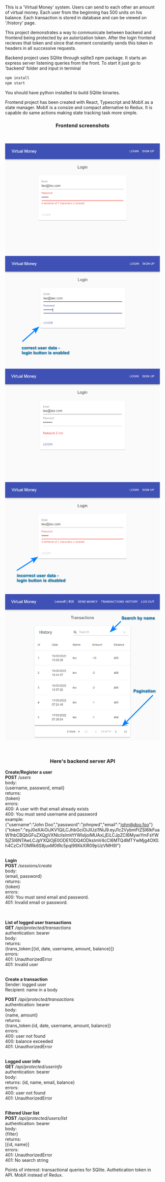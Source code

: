 This is a 'Virtual Money' system. Users can send to each other an amount of virtual money. Each user from the beginning has 500 units on his balance. Each transaction is stored in database and can be viewed on '/history' page.

This project demonstrates a way to communicate between backend and frontend being protected by an autorization token. After the login frontend recieves that token and since that moment constantly sends this token in headers in all successive requests.

Backend project uses SQlite through sqlite3 npm package. It starts an express server listening queries from the front. To start it just go to 'backend' folder and input in terminal
```csharp
npm install
npm start
```
You should have python installed to build SQlite binaries.

Frontend project has been created with React, Typescript and MobX as a state manager.
MobX is a consize and compact alternative to Redux. It is capable do same actions making state tracking task more simple.
</br>    
<div style="text-align: center;"><h3>Frontend screenshots</h3></div></br>
 
![Login](login.png)
![LoginCorrect](loginCorrect.png)
![LoginNoServerConnection](loginNoServerConnection.png)
![LoginIncorrect](loginIncorrect.png)
![Transactions](transactions.png)<br/>
      
<br/> <div style="text-align: center;"><h3>Here's backend server API</h3></div>

**Create/Register a user**<br/>
**POST** */users*<br/>
body:<br/>
{username, password, email}<br/>
returns:<br/>
{token}<br/>
errors:<br/>
400: A user with that email already exists<br/>
400: You must send username and password<br/>
example:<br/>
{"username":"John Doo","password":"johnpwd","email":"john@doo.foo"}<br/>
{"token":"eyJ0eXAiOiJKV1QiLCJhbGciOiJIUzI1NiJ9.eyJ1c2VybmFtZSI6IkFuaW1hbCBQbGFuZXQgVXNlciIsImVtYWlsIjoiMUAxLjEiLCJpZCI6MywiYmFsYW5jZSI6NTAwLCJpYXQiOjE0ODE1ODQ4ODksImV4cCI6MTQ4MTYwMjg4OX0.h4CzCxTOMRk6S8juxM0tRc5pql99XkXlR09pUzVMH9I"}<br/><br/> 

**Login**<br/>
**POST** */sessions/create*<br/>
body:<br/>
{email, password}<br/>
returns:<br/>
{token}<br/>
errors:<br/>
400: You must send email and password.<br/>
401: Invalid email or password.<br/><br/><br/>

**List of logged user transactions**<br/>
**GET** */api/protected/transactions*<br/>
authentication: bearer<br/>
body:<br/>
returns:<br/>
{trans_token:[{id, date, username, amount, balance}]}<br/>
errors:<br/>
401: UnauthorizedError<br/>
401: Invalid user<br/><br/>

**Create a transaction**<br/>
Sender: logged user<br/>
Recipient: name in a body<br/>

**POST** */api/protected/transactions*<br/>
authentication: bearer<br/>
body:<br/>
{name, amount}<br/>
returns:<br/>
{trans_token:{id, date, username, amount, balance}}<br/>
errors:<br/>
400: user not found<br/>
400: balance exceeded<br/>
401: UnauthorizedError<br/><br/>

**Logged user info**<br/>
**GET** */api/protected/userinfo*<br/>
authentication: bearer<br/>
body:<br/>
returns: {id, name, email, balance}<br/>
errors:<br/>
400: user not found<br/>
401: UnauthorizedError<br/><br/> 

**Filtered User list**<br/>
**POST** */api/protected/users/list* <br/>
authentication: bearer<br/>
body:<br/>
{filter}<br/>
returns:<br/>
[{id, name}]<br/>
errors:<br/>
401: UnauthorizedError<br/>
401: No search string<br/>



Points of interest: transactional queries for SQlite. Authetication token in API. MobX instead of Redux.

 
 

